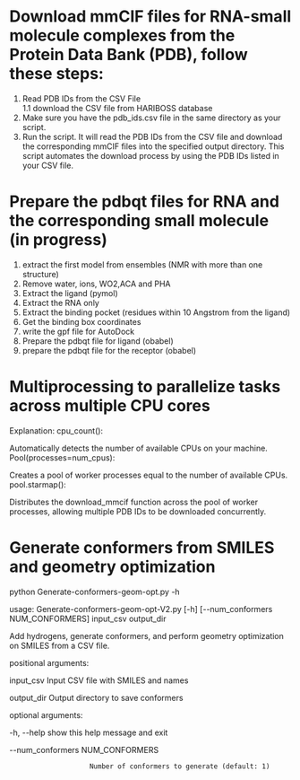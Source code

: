 # Download mmCIF files for RNA-small molecule complexes from the Protein Data Bank (PDB), follow these steps:

1. Read PDB IDs from the CSV File\
   1.1 download the CSV file from HARIBOSS database
2. Make sure you have the pdb_ids.csv file in the same directory as your script.
3. Run the script. It will read the PDB IDs from the CSV file and download the corresponding mmCIF files into the specified output directory.
This script automates the download process by using the PDB IDs listed in your CSV file.
# Prepare the pdbqt files for RNA and the corresponding small molecule (in progress)
1. extract the first model from ensembles (NMR with more than one structure)
2. Remove water, ions, WO2,ACA and PHA
3. Extract the ligand (pymol)
4. Extract the RNA only
5. Extract the binding pocket (residues within 10 Angstrom from the ligand)
6. Get the binding box coordinates
7. write the gpf file for AutoDock
8. Prepare the pdbqt file for ligand (obabel)
9. prepare the pdbqt file for the receptor (obabel)
# Multiprocessing to parallelize tasks across multiple CPU cores
Explanation:
cpu_count():

Automatically detects the number of available CPUs on your machine.
Pool(processes=num_cpus):

Creates a pool of worker processes equal to the number of available CPUs.
pool.starmap():

Distributes the download_mmcif function across the pool of worker processes, allowing multiple PDB IDs to be downloaded concurrently.

# Generate conformers from SMILES and geometry optimization

python Generate-conformers-geom-opt.py -h

usage: Generate-conformers-geom-opt-V2.py [-h] [--num_conformers NUM_CONFORMERS] input_csv output_dir

Add hydrogens, generate conformers, and perform geometry optimization on SMILES from a CSV file.

positional arguments:

  input_csv             Input CSV file with SMILES and names
  
  output_dir            Output directory to save conformers

optional arguments:

  -h, --help            show this help message and exit
  
  --num_conformers NUM_CONFORMERS
  
                        Number of conformers to generate (default: 1)

